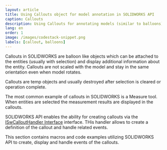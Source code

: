 ```yaml
---
layout: article
title: Using Callouts object for model annotation in SOLIDWORKS API
caption: Callouts
description: Using Callouts for annotating models (similar to balloons), linking to the entities and displaying custom data using SOLIDWORKS API
lang: en
order: 1
image: /images/codestack-snippet.png
labels: [callout, balloons]
---
```

Callouts in SOLIDWORKS are balloon like objects which can be attached to the entities (usually with selection) and display additional information about the entity. Callouts are not scaled with the model and stay in the same orientation even when model rotates.

Callouts are temp objects and usually destroyed after selection is cleared or operation complete.

The most common example of callouts in SOLIDWORKS is a Measure tool. When entities are selected the measurement results are displayed in the callouts.

SOLIDWORKS API enables the ability for creating callouts via the [ISwCalloutHandler Interface](http://help.solidworks.com/2018/english/api/swpublishedapi/solidworks.interop.swpublished~solidworks.interop.swpublished.iswcallouthandler.html) interface. THis handler allows to create a definition of the callout and handle related events.

This section contains macros and code examples utilizing SOLIDWORKS API to create, display and handle events of the callouts.
